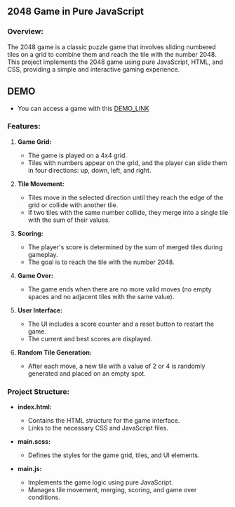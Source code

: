 ## 2048 Game in Pure JavaScript

### Overview:

The 2048 game is a classic puzzle game that involves sliding numbered tiles on a grid to combine them and reach the tile with the number 2048. This project implements the 2048 game using pure JavaScript, HTML, and CSS, providing a simple and interactive gaming experience.

## DEMO

- You can access a game with this [DEMO_LINK](https://bojkovladislav.github.io/2048-game/)

### Features:

1. **Game Grid:**

   - The game is played on a 4x4 grid.
   - Tiles with numbers appear on the grid, and the player can slide them in four directions: up, down, left, and right.

2. **Tile Movement:**

   - Tiles move in the selected direction until they reach the edge of the grid or collide with another tile.
   - If two tiles with the same number collide, they merge into a single tile with the sum of their values.

3. **Scoring:**

   - The player's score is determined by the sum of merged tiles during gameplay.
   - The goal is to reach the tile with the number 2048.

4. **Game Over:**

   - The game ends when there are no more valid moves (no empty spaces and no adjacent tiles with the same value).

5. **User Interface:**

   - The UI includes a score counter and a reset button to restart the game.
   - The current and best scores are displayed.

6. **Random Tile Generation:**
   - After each move, a new tile with a value of 2 or 4 is randomly generated and placed on an empty spot.

### Project Structure:

- **index.html:**

  - Contains the HTML structure for the game interface.
  - Links to the necessary CSS and JavaScript files.

- **main.scss:**

  - Defines the styles for the game grid, tiles, and UI elements.

- **main.js:**
  - Implements the game logic using pure JavaScript.
  - Manages tile movement, merging, scoring, and game over conditions.
